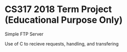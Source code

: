 # CS317 2018 Term Project (Educational Purpose Only)

Simple FTP Server

Use of C to recieve requests, handling, and transfering
